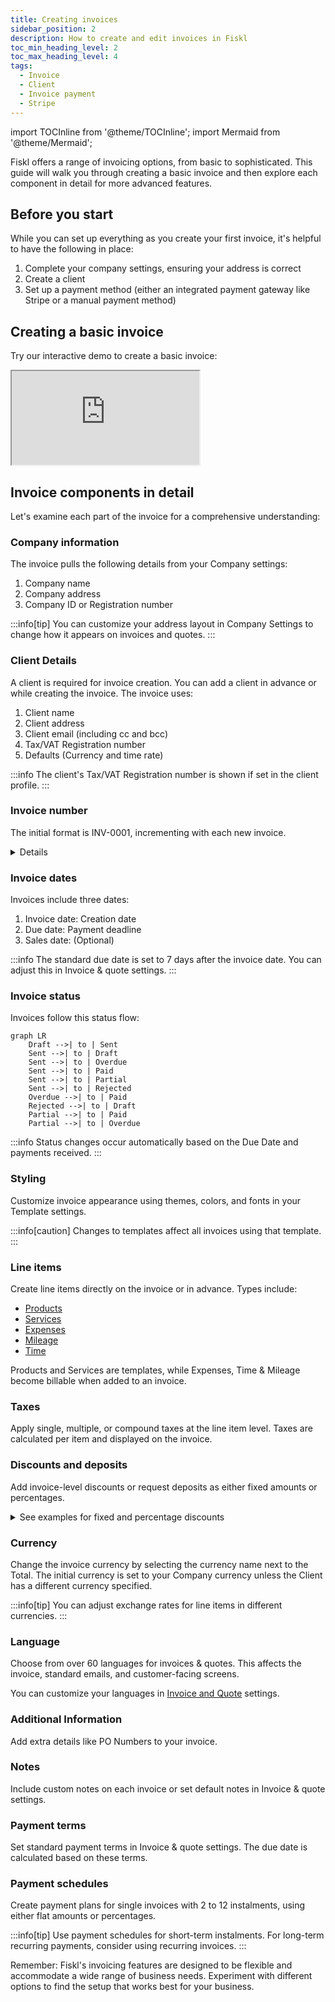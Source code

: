 ```yaml
---
title: Creating invoices
sidebar_position: 2
description: How to create and edit invoices in Fiskl
toc_min_heading_level: 2
toc_max_heading_level: 4
tags:
  - Invoice
  - Client
  - Invoice payment
  - Stripe
---
```


import TOCInline from '@theme/TOCInline';
import Mermaid from '@theme/Mermaid';

Fiskl offers a range of invoicing options, from basic to sophisticated. This guide will walk you through creating a basic invoice and then explore each component in detail for more advanced features.

## Before you start

While you can set up everything as you create your first invoice, it's helpful to have the following in place:

1. Complete your company settings, ensuring your address is correct
2. Create a client
3. Set up a payment method (either an integrated payment gateway like Stripe or a manual payment method)

## Creating a basic invoice

Try our interactive demo to create a basic invoice:

<div style={{ position: 'relative', paddingBottom: '56.25%', height: 0, width: '100%' }}>
  <iframe
    style={{ position: 'absolute', top: 0, left: 0, width: '100%', height: '100%', border: 0 }}
    src="https://demo.fiskl.com/e/clzctmgxx008yl30czzc6urmn/tour"
    allowFullScreen
    webkitallowfullscreen="true"
    mozallowfullscreen="true"
    allowtransparency="true"
  ></iframe>
</div>

## Invoice components in detail

Let's examine each part of the invoice for a comprehensive understanding:

<TOCInline toc={toc} />

### Company information

The invoice pulls the following details from your Company settings:

1. Company name
2. Company address
3. Company ID or Registration number

:::info[tip]
You can customize your address layout in Company Settings to change how it appears on invoices and quotes.
:::

### Client Details

A client is required for invoice creation. You can add a client in advance or while creating the invoice. The invoice uses:

1. Client name
2. Client address
3. Client email (including cc and bcc)
4. Tax/VAT Registration number
5. Defaults (Currency and time rate)

:::info
The client's Tax/VAT Registration number is shown if set in the client profile.
:::

### Invoice number

The initial format is INV-0001, incrementing with each new invoice.

<details>

    <summary>Learn more about customizing your invoice number</summary>

    **You can customize this format, but there are limitations:**

    1. Auto-increment is only possible if the number ends with a digit
    2. Date-based formats (e.g., 2024-01-0001) require manual updates at each period change

To change the format, simply edit the invoice number when creating a new invoice. Subsequent invoices will follow this new pattern.

</details>

### Invoice dates

Invoices include three dates:

1. Invoice date: Creation date
2. Due date: Payment deadline
3. Sales date: (Optional)

:::info
The standard due date is set to 7 days after the invoice date. You can adjust this in Invoice & quote settings.
:::

### Invoice status

Invoices follow this status flow:

```mermaid
graph LR
    Draft -->| to | Sent
    Sent -->| to | Draft
    Sent -->| to | Overdue
    Sent -->| to | Paid
    Sent -->| to | Partial
    Sent -->| to | Rejected
    Overdue -->| to | Paid
    Rejected -->| to | Draft
    Partial -->| to | Paid
    Partial -->| to | Overdue
```

:::info
Status changes occur automatically based on the Due Date and payments received.
:::

### Styling

Customize invoice appearance using themes, colors, and fonts in your Template settings.

:::info[caution]
Changes to templates affect all invoices using that template.
:::

### Line items

Create line items directly on the invoice or in advance. Types include:

- [Products](../../Core-Features/Line-Items/products)
- [Services](../../Core-Features/Line-Items/services)
- [Expenses](../../Core-Features/Line-Items/expenses)
- [Mileage](../../Core-Features/Line-Items/mileage)
- [Time](../../Core-Features/Line-Items/time)

Products and Services are templates, while Expenses, Time & Mileage become billable when added to an invoice.

### Taxes

Apply single, multiple, or compound taxes at the line item level. Taxes are calculated per item and displayed on the invoice.

### Discounts and deposits

Add invoice-level discounts or request deposits as either fixed amounts or percentages.

<details>

<summary>See examples for fixed and percentage discounts</summary>

To make the amount entered a percentage just add a percentage sign at the end of the value. (e.g., `20%`)

- $100 discount = 100
- 15% discount = 15%

</details>

### Currency

Change the invoice currency by selecting the currency name next to the Total. The initial currency is set to your Company currency unless the Client has a different currency specified.

:::info[tip]
You can adjust exchange rates for line items in different currencies.
:::

### Language

Choose from over 60 languages for invoices & quotes. This affects the invoice, standard emails, and customer-facing screens.

You can customize your languages in [Invoice and Quote](../../Settings-Configurations/invoice-and-quote-settings.md) settings.


### Additional Information

Add extra details like PO Numbers to your invoice.

### Notes

Include custom notes on each invoice or set default notes in Invoice & quote settings.

### Payment terms

Set standard payment terms in Invoice & quote settings. The due date is calculated based on these terms.

### Payment schedules

Create payment plans for single invoices with 2 to 12 instalments, using either flat amounts or percentages.

:::info[tip]
Use payment schedules for short-term instalments. For long-term recurring payments, consider using recurring invoices.
:::

Remember: Fiskl's invoicing features are designed to be flexible and accommodate a wide range of business needs. Experiment with different options to find the setup that works best for your business.

